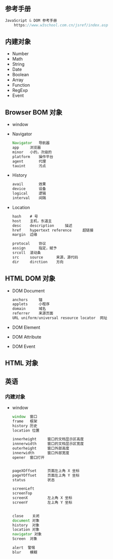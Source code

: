 ## 参考手册

```js
JavaScript & DOM 参考手册
	https://www.w3school.com.cn/jsref/index.asp
```



## 内建对象

*   Number
*   Math
*   String
*   Date
*   Boolean
*   Array
*   Function
*   RegExp
*   Event

## Browser BOM 对象

*   window

*   Navigator

    ```js
    Navigator	导航器
    app		浏览器
    minor	小的，次级的
    platform	操作平台
    agent		代理
    tauint		污点
    ```

*   History

    ```js
    avail		效果
    device		设备
    logical		逻辑
    interval	间隔
    ```

    

*   Location

    ```js
    hash 	# 号
    host	主机，东道主
    desc	description		描述
    href	hypertext reference		超链接
    margin	边缘
    
    protocal	协议
    assign		指定，赋予
    srcoll	滚动条
    src		source 		来源，源代码
    dir 	dirction	方向
    ```

    

## HTML DOM 对象

*   DOM Document

    ```js
    anchors		锚
    applets		小程序
    domain		域名
    referrer 	来源页面
    URL	uniform/universal resource locator	网址
    ```

    

*   DOM Element

*   DOM Attribute

*   DOM Event

## HTML 对象

## 英语

### 内建对象

*   window

    ```js
    window	窗口
    frame	框架
    history	历史
    location 位置
    
    innerheight		窗口的文档显示区高度
    innnerwidth		窗口的文档显示区宽度
    outerheight		窗口外部高度
    innerwidth		窗口外部宽度
    opener	窗口打开
    
    
    pageXOffset		页面左上角 X 坐标
    pageYOffset 	页面左上角 Y 坐标
    status			状态
    
    screenLeft
    screenTop
    screenX			左上角 X 坐标
    screenY			左上角 Y 坐标
    	
    
    close    关闭
    document 对象
    history  对象
    location 对象
    navigator 对象
    Screen	对象
    
    alert  警惕
    blur	模糊
    
    ```

